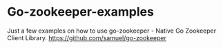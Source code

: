 # Go-zookeeper-examples
Just a few examples on how to use go-zookeeper - Native Go Zookeeper Client Library.
https://github.com/samuel/go-zookeeper
